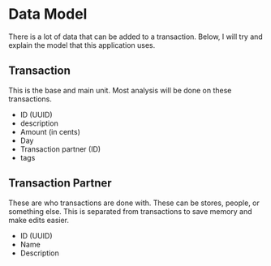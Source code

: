 Data Model
==========

There is a lot of data that can be added to a transaction.
Below, I will try and explain the model that this application uses.

Transaction
-----------

This is the base and main unit.
Most analysis will be done on these transactions.

 * ID (UUID)
 * description
 * Amount (in cents)
 * Day
 * Transaction partner (ID)
 * tags
 
Transaction Partner
-------------------
 
These are who transactions are done with.
These can be stores, people, or something else.
This is separated from transactions to save memory and make edits easier.

 * ID (UUID)
 * Name
 * Description
